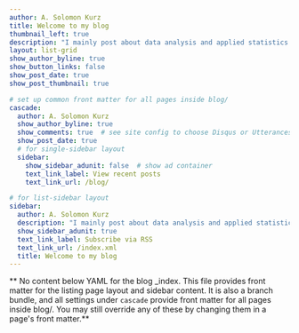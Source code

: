 ```yaml
---
author: A. Solomon Kurz
title: Welcome to my blog
thumbnail_left: true
description: "I mainly post about data analysis and applied statistics stuff, usually in [**R**](https://cran.r-project.org/). Frequent topics include Bayesian statistics, multilevel models, and statistical power."
layout: list-grid
show_author_byline: true
show_button_links: false
show_post_date: true
show_post_thumbnail: true

# set up common front matter for all pages inside blog/
cascade:
  author: A. Solomon Kurz
  show_author_byline: true
  show_comments: true  # see site config to choose Disqus or Utterances
  show_post_date: true
  # for single-sidebar layout
  sidebar:
    show_sidebar_adunit: false  # show ad container
    text_link_label: View recent posts
    text_link_url: /blog/

# for list-sidebar layout
sidebar:
  author: A. Solomon Kurz
  description: "I mainly post about data analysis and applied statistics stuff, usually in [**R**](https://cran.r-project.org/). Frequent topics include Bayesian statistics, multilevel models, and statistical power."
  show_sidebar_adunit: true
  text_link_label: Subscribe via RSS
  text_link_url: /index.xml
  title: Welcome to my blog
---
```


** No content below YAML for the blog _index. This file provides front matter for the listing page layout and sidebar content. It is also a branch bundle, and all settings under `cascade` provide front matter for all pages inside blog/. You may still override any of these by changing them in a page's front matter.**
